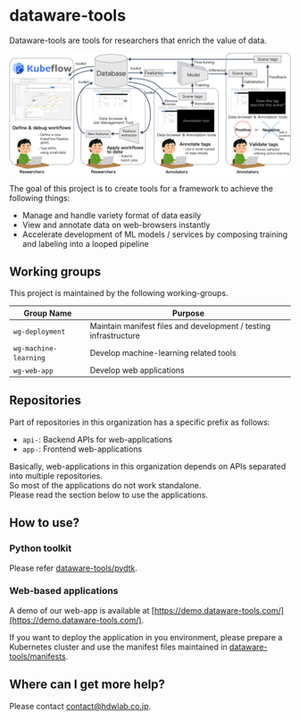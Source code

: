 # dataware-tools

Dataware-tools are tools for researchers that enrich the value of data.

![Overview](./assets/overview.png)

The goal of this project is to create tools for a framework to achieve the following things:
- Manage and handle variety format of data easily
- View and annotate data on web-browsers instantly
- Accelerate development of ML models / services by composing training and labeling into a looped pipeline


## Working groups
This project is maintained by the following working-groups.

| Group Name | Purpose |
| --- | --- |
| `wg-deployment` | Maintain manifest files and development / testing infrastructure |
| `wg-machine-learning` | Develop machine-learning related tools |
| `wg-web-app` | Develop web applications |


## Repositories
Part of repositories in this organization has a specific prefix as follows:
- `api-`: Backend APIs for web-applications
- `app-`: Frontend web-applications

Basically, web-applications in this organization depends on APIs separated into
multiple repositories.  
So most of the applications do not work standalone.  
Please read the section below to use the applications.


## How to use?
### Python toolkit
Please refer [dataware-tools/pydtk](https://github.com/dataware-tools/pydtk).

### Web-based applications
A demo of our web-app is available at [https://demo.dataware-tools.com/](https://demo.dataware-tools.com/).

If you want to deploy the application in you environment, 
please prepare a Kubernetes cluster and use the manifest files
maintained in [dataware-tools/manifests](https://github.com/dataware-tools/manifests).


## Where can I get more help?
Please contact [contact@hdwlab.co.jp](mailto:contact@hdwlab.co.jp).
